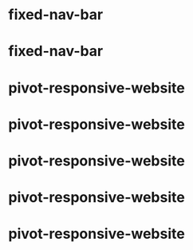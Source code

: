 # fixed-nav-bar
# fixed-nav-bar
# pivot-responsive-website
# pivot-responsive-website
# pivot-responsive-website
# pivot-responsive-website
# pivot-responsive-website
